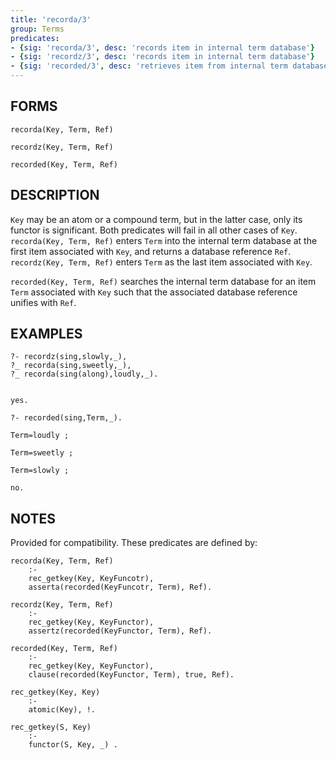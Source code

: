 ```yaml
---
title: 'recorda/3'
group: Terms
predicates:
- {sig: 'recorda/3', desc: 'records item in internal term database'}
- {sig: 'recordz/3', desc: 'records item in internal term database'}
- {sig: 'recorded/3', desc: 'retrieves item from internal term database'}
---
```


## FORMS
```
recorda(Key, Term, Ref)

recordz(Key, Term, Ref)

recorded(Key, Term, Ref)
```
## DESCRIPTION

`Key` may be an atom or a compound term, but in the latter case, only its functor is significant. Both predicates will fail in all other cases of `Key`. `recorda(Key, Term, Ref)` enters `Term` into the internal term database at the first item associated with `Key`, and returns a database reference `Ref`. `recordz(Key, Term, Ref)` enters `Term` as the last item associated with `Key`.

`recorded(Key, Term, Ref)` searches the internal term database for an item `Term` associated with `Key` such that the associated database reference unifies with `Ref`.

## EXAMPLES
```
?- recordz(sing,slowly,_),
?_ recorda(sing,sweetly,_),
?_ recorda(sing(along),loudly,_).


yes.

?- recorded(sing,Term,_).

Term=loudly ;

Term=sweetly ;

Term=slowly ;

no.
```

## NOTES

Provided for compatibility. These predicates are defined by:
```
recorda(Key, Term, Ref) 
    :-
    rec_getkey(Key, KeyFuncotr),
    asserta(recorded(KeyFuncotr, Term), Ref).

recordz(Key, Term, Ref) 
    :-
    rec_getkey(Key, KeyFunctor),
    assertz(recorded(KeyFunctor, Term), Ref).

recorded(Key, Term, Ref) 
    :-
    rec_getkey(Key, KeyFunctor),
    clause(recorded(KeyFunctor, Term), true, Ref).

rec_getkey(Key, Key) 
    :- 
    atomic(Key), !.

rec_getkey(S, Key) 
    :- 
    functor(S, Key, _) .

```
